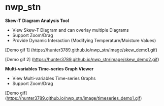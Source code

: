 # nwp_stn
**Skew-T Diagram Analysis Tool**
- View Skew-T Diagram and can overlay multiple Diagrams
- Support Zoom/Drag
- Provide Dynamic Interaction (Modifying Temperature/Moisture Values)

[Demo gif 1] (https://hunter3789.github.io/nwp_stn/image/skew_demo1.gif)

[Demo gif 2] (https://hunter3789.github.io/nwp_stn/image/skew_demo2.gif)


**Multi-variables Time-series Graph Viewer**
- View Multi-variables Time-series Graphs
- Support Zoom/Drag

[Demo gif] (https://hunter3789.github.io/nwp_stn/image/timeseries_demo1.gif)
